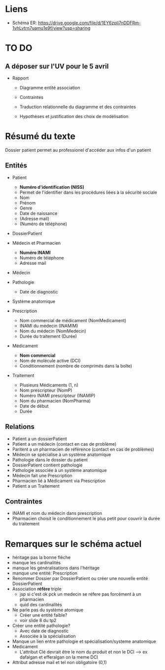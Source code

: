 
# Liens

- Schéma ER: <https://drive.google.com/file/d/1EY6zpli7nDDFRm-1vhLvtrn7uamu1e9f/view?usp=sharing>

# TO DO

## A déposer sur l'UV pour le 5 avril

- Rapport
  - Diagramme entité association
  - Contraintes

  - Traduction relationnelle du diagramme et des contraintes

  - Hypothèses et justification des choix de modélisation

# Résumé du texte

Dossier patient permet au professionel d'accéder aux infos d'un patient

## Entités

- Patient
  - **Numéro d'identification (NISS)**
  - Permet de l'identifier dans les procédures liées à la sécurité sociale
  - Nom
  - Prénom
  - Genre
  - Date de naissance
  - (Adresse mail)
  - (Numéro de téléphone)

- DossierPatient

- Médecin et Pharmacien
  - **Numéro INAMI**
  - Numéro de téléphone
  - Adresse mail

- Médecin

- Pathologie
  - Date de diagnostic

- Système anatomique
- Prescription
  - Nom commercial de médicament (NomMedicament)
  - INAMI du médecin (INAMIM)
  - Nom du médecin (NomMedecin)
  - Durée du traitement (Durée)

- Médicament
  - **Nom commercial**
  - Nom de molécule active (DCI)
  - Conditionnement (nombre de comprimés dans la boîte)

- Traitement
  - Plusieurs Médicaments (1, n)
  - Nom prescripteur (NomP)
  - Numéro INAMI prescripteur (INAMIP)
  - Nom du pharmacien (NomPharma)
  - Date de début
  - Durée

## Relations

- Patient a un dossierPatient
- Patient a un médecin (contact en cas de problème)
- Paritent a un pharmacien de référence (contact en cas de problèmes)
- Médecin se spécialise à un système anatomique
- Pathologie dans le dossier du patient
- DossierPatient contient pathologie
- Pathologie associée à un système anatomique
- Médecin fait une Prescription
- Pharmacien lié à Médicament via Prescription
- Patient a un Traitement

## Contraintes

- INAMI et nom du médecin dans prescription
- Pharmacien choisit le conditionnement le plus petit pour couvrir la durée du traitement

# Remarques sur le schéma actuel

- héritage pas la bonne flèche
- manque les cardinalités
- manque les généralisations dans l'héritage
- manque une entité: Prescription
- Renommer Dossier par DossierPatient ou créer une nouvelle entité DossierPatient
- Association **réfère** triple
  - jsp si c'est ok pck un medecin se réfere pas forcément à un pharmacien
  - quid des cardinalités
- Ne parle pas du système atomique
  - Créer une entité faible?
  - voir slide 8 du tp2
- Créer une entité pathologie?
  - Avec date de diagnostic
  - Associée à la spécialisation
- Manque un lien entre pathologie et spécialisation/systeme anatomique
- Medicament
  - L'attribut Clé devrait être le nom du produit et non le DCI --> ex dafalgan et efferalgan on la meme DCI
- Attribut adresse mail et tel non obligatoire (0,1)
